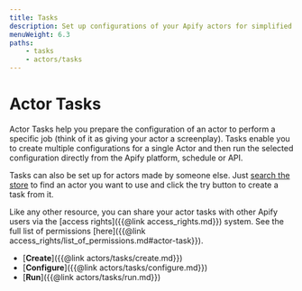 ```yaml
---
title: Tasks
description: Set up configurations of your Apify actors for simplified usage. Create multiple configurations of the same actor tailored to various use cases.
menuWeight: 6.3
paths:
    - tasks
    - actors/tasks
---
```


# [](./tasks)Actor Tasks

Actor Tasks help you prepare the configuration of an actor to perform a specific job (think of it as giving your actor a screenplay). Tasks enable you to create multiple configurations for a single Actor and then run the selected configuration directly from the Apify platform, schedule or API.

Tasks can also be set up for actors made by someone else. Just [search the store](https://apify.com/store) to find an actor you want to use and click the try button to create a task from it.

Like any other resource, you can share your actor tasks with other Apify users via the [access rights]({{@link access_rights.md}}) system. See the full list of permissions [here]({{@link access_rights/list_of_permissions.md#actor-task}}).

* [**Create**]({{@link actors/tasks/create.md}})
* [**Configure**]({{@link actors/tasks/configure.md}})
* [**Run**]({{@link actors/tasks/run.md}})

